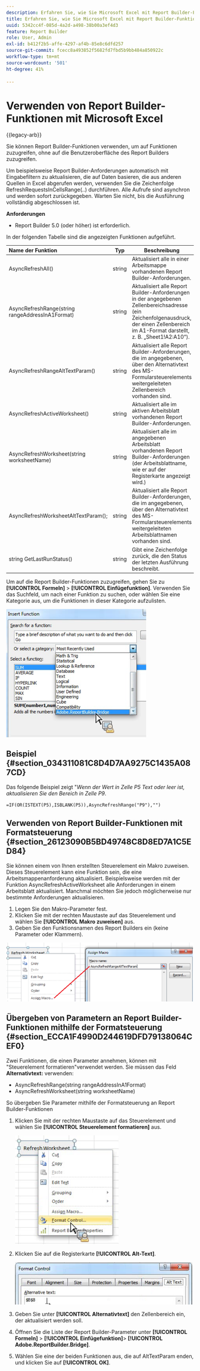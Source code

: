 ```yaml
---
description: Erfahren Sie, wie Sie Microsoft Excel mit Report Builder-Funktionen verwenden können, ohne auf die Report Builder-Benutzeroberfläche zuzugreifen.
title: Erfahren Sie, wie Sie Microsoft Excel mit Report Builder-Funktionen verwenden.
uuid: 5342cc4f-085d-4a2d-a498-38b00a3ef4d3
feature: Report Builder
role: User, Admin
exl-id: b412f2b5-affe-4297-af4b-85e8c6dfd257
source-git-commit: fcecc8a493852f5682fd7fbd5b9bb484a850922c
workflow-type: tm+mt
source-wordcount: '501'
ht-degree: 41%

---
```


# Verwenden von Report Builder-Funktionen mit Microsoft Excel

{{legacy-arb}}

Sie können Report Builder-Funktionen verwenden, um auf Funktionen zuzugreifen, ohne auf die Benutzeroberfläche des Report Builders zuzugreifen.

Um beispielsweise Report Builder-Anforderungen automatisch mit Eingabefiltern zu aktualisieren, die auf Daten basieren, die aus anderen Quellen in Excel abgerufen werden, verwenden Sie die Zeichenfolge RefreshRequestsInCellsRange(..) durchführen. Alle Aufrufe sind asynchron und werden sofort zurückgegeben. Warten Sie nicht, bis die Ausführung vollständig abgeschlossen ist.

**Anforderungen**

* Report Builder 5.0 (oder höher) ist erforderlich.

In der folgenden Tabelle sind die angezeigten Funktionen aufgeführt.

| Name der Funktion | Typ | Beschreibung |
|:---| --- | ---|
| AsyncRefreshAll() | string | Aktualisiert alle in einer Arbeitsmappe vorhandenen Report Builder-Anforderungen. |
| AsyncRefreshRange(string rangeAddressInA1Format) | string | Aktualisiert alle Report Builder-Anforderungen in der angegebenen Zellenbereichsadresse (ein Zeichenfolgenausdruck, der einen Zellenbereich im A1-Format darstellt, z. B. „Sheet1!A2:A10“). |
| AsyncRefreshRangeAltTextParam() | string | Aktualisiert alle Report Builder-Anforderungen, die im angegebenen, über den Alternativtext des MS-Formularsteuerelements weitergeleiteten Zellenbereich vorhanden sind. |
| AsyncRefreshActiveWorksheet() | string | Aktualisiert alle im aktiven Arbeitsblatt vorhandenen Report Builder-Anforderungen. |
| AsyncRefreshWorksheet(string worksheetName) | string | Aktualisiert alle im angegebenen Arbeitsblatt vorhandenen Report Builder-Anforderungen (der Arbeitsblattname, wie er auf der Registerkarte angezeigt wird.) |
| AsyncRefreshWorksheetAltTextParam(); | string | Aktualisiert alle Report Builder-Anforderungen, die im angegebenen, über den Alternativtext des MS-Formularsteuerelements weitergeleiteten Arbeitsblattnamen vorhanden sind. |
| string GetLastRunStatus() | string | Gibt eine Zeichenfolge zurück, die den Status der letzten Ausführung beschreibt. |

Um auf die Report Builder-Funktionen zuzugreifen, gehen Sie zu **[!UICONTROL Formeln]** > **[!UICONTROL Einfügefunktion]**. Verwenden Sie das Suchfeld, um nach einer Funktion zu suchen, oder wählen Sie eine Kategorie aus, um die Funktionen in dieser Kategorie aufzulisten.

![Screenshot mit dem Fenster Funktion einfügen mit erweiterter Kategorienliste.](assets/arb_functions.png)

## Beispiel {#section_034311081C8D4D7AA9275C1435A087CD}

Das folgende Beispiel zeigt &quot;*Wenn der Wert in Zelle P5 Text oder leer ist, aktualisieren Sie den Bereich in Zelle P9*.

```
=IF(OR(ISTEXT(P5),ISBLANK(P5)),AsyncRefreshRange("P9"),"")
```

## Verwenden von Report Builder-Funktionen mit Formatsteuerung {#section_26123090B5BD49748C8D8ED7A1C5ED84}

Sie können einem von Ihnen erstellten Steuerelement ein Makro zuweisen. Dieses Steuerelement kann eine Funktion sein, die eine Arbeitsmappenanforderung aktualisiert. Beispielsweise werden mit der Funktion AsyncRefreshActiveWorksheet alle Anforderungen in einem Arbeitsblatt aktualisiert. Manchmal möchten Sie jedoch möglicherweise nur bestimmte Anforderungen aktualisieren.

1. Legen Sie den Makro-Parameter fest.
1. Klicken Sie mit der rechten Maustaste auf das Steuerelement und wählen Sie **[!UICONTROL Makro zuweisen]** aus.
1. Geben Sie den Funktionsnamen des Report Builders ein (keine Parameter oder Klammern).

![Screenshot mit dem Fenster &quot;Makro zuweisen&quot;](assets/assign_macro.png)

## Übergeben von Parametern an Report Builder-Funktionen mithilfe der Formatsteuerung {#section_ECCA1F4990D244619DFD79138064CEF0}

Zwei Funktionen, die einen Parameter annehmen, können mit &quot;Steuerelement formatieren&quot;verwendet werden. Sie müssen das Feld **Alternativtext:** verwenden:

* AsyncRefreshRange(string rangeAddressInA1Format)
* AsyncRefreshWorksheet(string worksheetName)

So übergeben Sie Parameter mithilfe der Formatsteuerung an Report Builder-Funktionen

1. Klicken Sie mit der rechten Maustaste auf das Steuerelement und wählen Sie **[!UICONTROL Steuerelement formatieren]** aus.

   ![ Screenshot mit ausgewählter Formatsteuerung.](assets/format_control.png)

1. Klicken Sie auf die Registerkarte **[!UICONTROL Alt-Text]**.

   ![Screenshot mit der Registerkarte &quot;ALT-Text&quot;und dem Feld &quot;Alternativer Text:&quot;.](assets/alt_text.png)

1. Geben Sie unter **[!UICONTROL Alternativtext]** den Zellenbereich ein, der aktualisiert werden soll.
1. Öffnen Sie die Liste der Report Builder-Parameter unter **[!UICONTROL Formeln]** > **[!UICONTROL Einfügefunktion]**> **[!UICONTROL Adobe.ReportBuilder.Bridge]**.

1. Wählen Sie eine der beiden Funktionen aus, die auf AltTextParam enden, und klicken Sie auf **[!UICONTROL OK]**.
